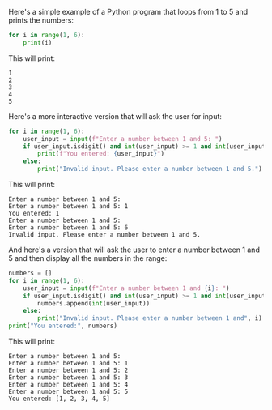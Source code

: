 Here's a simple example of a Python program that loops from 1 to 5 and prints the numbers:

```python
for i in range(1, 6):
    print(i)
```

This will print:

```
1
2
3
4
5
```

Here's a more interactive version that will ask the user for input:

```python
for i in range(1, 6):
    user_input = input(f"Enter a number between 1 and 5: ")
    if user_input.isdigit() and int(user_input) >= 1 and int(user_input) <= 5:
        print(f"You entered: {user_input}")
    else:
        print("Invalid input. Please enter a number between 1 and 5.")
```

This will print:

```
Enter a number between 1 and 5:
Enter a number between 1 and 5: 1
You entered: 1
Enter a number between 1 and 5:
Enter a number between 1 and 5: 6
Invalid input. Please enter a number between 1 and 5.
```

And here's a version that will ask the user to enter a number between 1 and 5 and then display all the numbers in the range:

```python
numbers = []
for i in range(1, 6):
    user_input = input(f"Enter a number between 1 and {i}: ")
    if user_input.isdigit() and int(user_input) >= 1 and int(user_input) <= i:
        numbers.append(int(user_input))
    else:
        print("Invalid input. Please enter a number between 1 and", i)
print("You entered:", numbers)
```

This will print:

```
Enter a number between 1 and 5:
Enter a number between 1 and 5: 1
Enter a number between 1 and 5: 2
Enter a number between 1 and 5: 3
Enter a number between 1 and 5: 4
Enter a number between 1 and 5: 5
You entered: [1, 2, 3, 4, 5]
```
